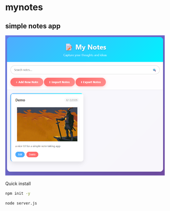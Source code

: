 # mynotes
## simple notes app

![stoXsimple Screenshot](https://github.com/0wardriver0/mynotes/blob/main/mynotes.png)


Quick install

```bash
npm init -y
```
```bash
node server.js
```

